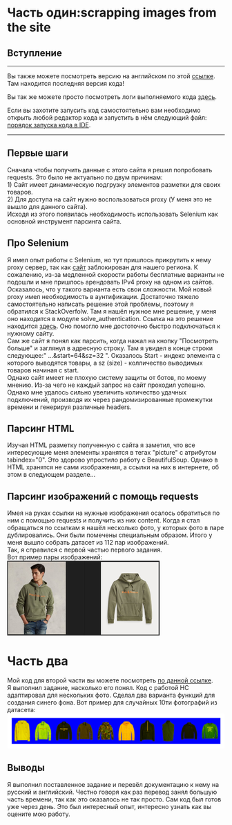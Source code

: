 <h1>Часть один:scrapping images from the site</h1>
<h2>Вступление</h2>
<hr>
Вы также можете посмотреть версию на английском по этой <a href="https://github.com/Aleshka5/Test_Alex/tree/in_english">ссылке</a>. Там находится последняя версия кода!

Вы так же можете просто посмотреть логи выполняемого кода <a href="https://github.com/Aleshka5/Test_Alex/blob/in_english/log.txt">здесь</a>.

Если вы захотите запусить код самостоятельно вам необходимо открыть любой редактор кода и запустить в нём следующий файл: <a href="https://github.com/Aleshka5/Test_Alex/blob/in_english/parsing_run.ipynb">порядок запуска кода в IDE</a>.
<hr>
<h2>Первые шаги</h2>
Сначала чтобы получить данные с этого сайта я решил попробовать requests. Это было не актуально по двум причинам:<br>
1) Сайт имеет динамическую подгрузку элементов разметки для своих товаров.<br>
2) Для доступа на сайт нужно воспользоваться proxy (У меня это не вышло для данного сайта).<br>
Исходя из этого появилась необходимость использовать Selenium как основной инструмент парсинга сайта.
<h2>Про Selenium</h2>
Я имел опыт работы с Selenium, но тут пришлось прикрутить к нему proxy сервер, так как <a href="https://www.ralphlauren.nl/en/men/clothing/hoodies-sweatshirts/10204?webcat=men%7Cclothing%7Cmen-clothing-hoodies-sweatshirts">сайт</a> заблокирован для нашего региона. К сожалению, из-за медленной скорости работы бесплатные варианты не подошли и мне пришлось арендовать IPv4 proxy на одном из сайтов.
Осказалось, что у такого варианта есть свои сложности. Мой новый proxy имел необходимость в аунтификации. Достаточно тяжело самостоятельно написать решение этой проблемы, поэтому я обратился к StackOverfolw. Там я нашёл нужное мне решение, у меня оно находится в модуле solve_authentication. Ссылка на это решение находится <a href="https://stackoverflow.com/questions/55582136/how-to-set-proxy-with-authentication-in-selenium-chromedriver-python">здесь</a>. Оно помогло мне достоточно быстро подключаться к нужному сайту.<br>
Сам же сайт я понял как парсить, когда нажал на кнопку "Посмотреть больше" и заглянул в адресную строку. Там я увидел в конце строки следующее:" ...&start=64&sz=32 ". Оказалось Start - индекс элемента с которого выводятся товары, а sz (size) - колличество выводимых товаров начиная с start.<br>
Однако сайт имеет не плохую систему защиты от ботов, по моему мнению. Из-за чего не каждый запрос на сайт проходил успешно. Однако мне удалось сильно увеличить количество удачных подключений, производя их через рандомизированные промежутки времени и генерируя различные headers.
<h2>Парсинг HTML</h2>
Изучая HTML разметку полученную с сайта я заметил, что все интересующие меня элементы хранятся в тегах "picture" с атрибутом tabindex="0". Это здорово упростило работу с BeautifulSoup. Однако в HTML хранятся не сами изображения, а ссылки на них в интернете, об этом в следующем разделе...
<h2>Парсинг изображений с помощь requests</h2>
Имея на руках ссылки на нужные изображения осалось обратиться по ним с помощью requests и получить из них content. Когда я стал обращаться по ссылкам я нашёл несколько фото, у которых фото в паре дублировались. Они были помечены специальным образом. Итого у меня вышло собрать датасет из 112 пар изображений.<br>
Так, я справился с первой частью первого задания.<br> 
Вот пример пары изображений: <img src="https://github.com/Aleshka5/Test_Alex/blob/in_english/example_image_pair.JPG" width = 70%>
<h1>Часть два</h1>
Мой код для второй части вы можете посмотреть <a href="https://colab.research.google.com/drive/1x0qdfwX699XY3XLNFwEMtXva4kffl3mZ?usp=sharing">по данной ссылке</a>.<br>
Я выполнил задание, насколько его понял. Код с работой НС адаптировал для нескольких фото. Сделал два варианта функций для создания синего фона.
Вот пример для случайных 10ти фотографий из датасета:<br>
<img src="https://github.com/Aleshka5/Test_Alex/blob/in_english/example_image_preprocessing.png" width = 100%>  
<h2>Выводы</h2>
Я выполнил поставленное задание и перевёл документацию к нему на русский и английский. Честно говоря как раз перевод занял большую часть времени, так как это оказалось не так просто. Сам код был готов уже через день. Это был интересный опыт, интересно узнать как вы оцените мою работу.
